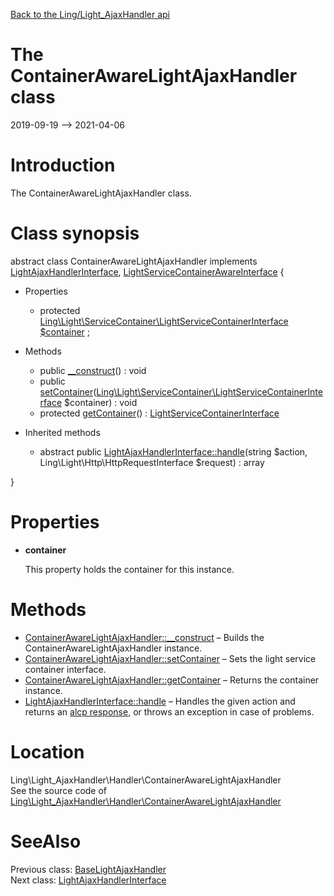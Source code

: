 [Back to the Ling/Light_AjaxHandler api](https://github.com/lingtalfi/Light_AjaxHandler/blob/master/doc/api/Ling/Light_AjaxHandler.md)



The ContainerAwareLightAjaxHandler class
================
2019-09-19 --> 2021-04-06






Introduction
============

The ContainerAwareLightAjaxHandler class.



Class synopsis
==============


abstract class <span class="pl-k">ContainerAwareLightAjaxHandler</span> implements [LightAjaxHandlerInterface](https://github.com/lingtalfi/Light_AjaxHandler/blob/master/doc/api/Ling/Light_AjaxHandler/Handler/LightAjaxHandlerInterface.md), [LightServiceContainerAwareInterface](https://github.com/lingtalfi/Light/blob/master/doc/api/Ling/Light/ServiceContainer/LightServiceContainerAwareInterface.md) {

- Properties
    - protected [Ling\Light\ServiceContainer\LightServiceContainerInterface](https://github.com/lingtalfi/Light/blob/master/doc/api/Ling/Light/ServiceContainer/LightServiceContainerInterface.md) [$container](#property-container) ;

- Methods
    - public [__construct](https://github.com/lingtalfi/Light_AjaxHandler/blob/master/doc/api/Ling/Light_AjaxHandler/Handler/ContainerAwareLightAjaxHandler/__construct.md)() : void
    - public [setContainer](https://github.com/lingtalfi/Light_AjaxHandler/blob/master/doc/api/Ling/Light_AjaxHandler/Handler/ContainerAwareLightAjaxHandler/setContainer.md)([Ling\Light\ServiceContainer\LightServiceContainerInterface](https://github.com/lingtalfi/Light/blob/master/doc/api/Ling/Light/ServiceContainer/LightServiceContainerInterface.md) $container) : void
    - protected [getContainer](https://github.com/lingtalfi/Light_AjaxHandler/blob/master/doc/api/Ling/Light_AjaxHandler/Handler/ContainerAwareLightAjaxHandler/getContainer.md)() : [LightServiceContainerInterface](https://github.com/lingtalfi/Light/blob/master/doc/api/Ling/Light/ServiceContainer/LightServiceContainerInterface.md)

- Inherited methods
    - abstract public [LightAjaxHandlerInterface::handle](https://github.com/lingtalfi/Light_AjaxHandler/blob/master/doc/api/Ling/Light_AjaxHandler/Handler/LightAjaxHandlerInterface/handle.md)(string $action, Ling\Light\Http\HttpRequestInterface $request) : array

}




Properties
=============

- <span id="property-container"><b>container</b></span>

    This property holds the container for this instance.
    
    



Methods
==============

- [ContainerAwareLightAjaxHandler::__construct](https://github.com/lingtalfi/Light_AjaxHandler/blob/master/doc/api/Ling/Light_AjaxHandler/Handler/ContainerAwareLightAjaxHandler/__construct.md) &ndash; Builds the ContainerAwareLightAjaxHandler instance.
- [ContainerAwareLightAjaxHandler::setContainer](https://github.com/lingtalfi/Light_AjaxHandler/blob/master/doc/api/Ling/Light_AjaxHandler/Handler/ContainerAwareLightAjaxHandler/setContainer.md) &ndash; Sets the light service container interface.
- [ContainerAwareLightAjaxHandler::getContainer](https://github.com/lingtalfi/Light_AjaxHandler/blob/master/doc/api/Ling/Light_AjaxHandler/Handler/ContainerAwareLightAjaxHandler/getContainer.md) &ndash; Returns the container instance.
- [LightAjaxHandlerInterface::handle](https://github.com/lingtalfi/Light_AjaxHandler/blob/master/doc/api/Ling/Light_AjaxHandler/Handler/LightAjaxHandlerInterface/handle.md) &ndash; Handles the given action and returns an [alcp response](https://github.com/lingtalfi/Light_AjaxHandler/blob/master/doc/pages/ajax-light-communication-protocol.md), or throws an exception in case of problems.





Location
=============
Ling\Light_AjaxHandler\Handler\ContainerAwareLightAjaxHandler<br>
See the source code of [Ling\Light_AjaxHandler\Handler\ContainerAwareLightAjaxHandler](https://github.com/lingtalfi/Light_AjaxHandler/blob/master/Handler/ContainerAwareLightAjaxHandler.php)



SeeAlso
==============
Previous class: [BaseLightAjaxHandler](https://github.com/lingtalfi/Light_AjaxHandler/blob/master/doc/api/Ling/Light_AjaxHandler/Handler/BaseLightAjaxHandler.md)<br>Next class: [LightAjaxHandlerInterface](https://github.com/lingtalfi/Light_AjaxHandler/blob/master/doc/api/Ling/Light_AjaxHandler/Handler/LightAjaxHandlerInterface.md)<br>
